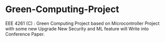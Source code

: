 # Green-Computing-Project
EEE 4261 (C) : Green Computing Project based  on Microcontroller Project with some new Upgrade New Security and ML feature will Write into Conference Paper.  
